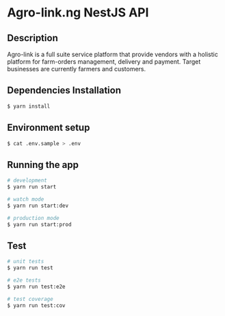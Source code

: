 # Agro-link.ng NestJS API

## Description
Agro-link is a full suite service platform that provide vendors with a holistic platform for farm-orders management, delivery and payment. Target businesses are currently farmers and customers.

## Dependencies Installation

```bash
$ yarn install
```

## Environment setup

```bash
$ cat .env.sample > .env
```

## Running the app

```bash
# development
$ yarn run start

# watch mode
$ yarn run start:dev

# production mode
$ yarn run start:prod
```

## Test

```bash
# unit tests
$ yarn run test

# e2e tests
$ yarn run test:e2e

# test coverage
$ yarn run test:cov
```